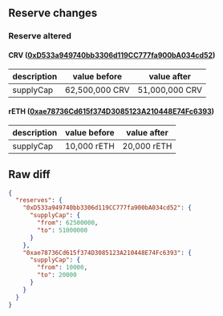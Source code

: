 ## Reserve changes

### Reserve altered

#### CRV ([0xD533a949740bb3306d119CC777fa900bA034cd52](https://etherscan.io/address/0xD533a949740bb3306d119CC777fa900bA034cd52))

| description | value before | value after |
| --- | --- | --- |
| supplyCap | 62,500,000 CRV | 51,000,000 CRV |


#### rETH ([0xae78736Cd615f374D3085123A210448E74Fc6393](https://etherscan.io/address/0xae78736Cd615f374D3085123A210448E74Fc6393))

| description | value before | value after |
| --- | --- | --- |
| supplyCap | 10,000 rETH | 20,000 rETH |


## Raw diff

```json
{
  "reserves": {
    "0xD533a949740bb3306d119CC777fa900bA034cd52": {
      "supplyCap": {
        "from": 62500000,
        "to": 51000000
      }
    },
    "0xae78736Cd615f374D3085123A210448E74Fc6393": {
      "supplyCap": {
        "from": 10000,
        "to": 20000
      }
    }
  }
}
```